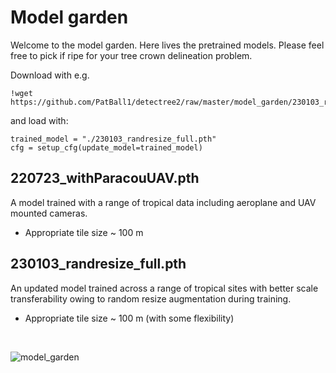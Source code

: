 # Model garden

Welcome to the model garden. Here lives the pretrained models. Please feel free
to pick if ripe for your tree crown delineation problem.

Download with e.g.

```
!wget https://github.com/PatBall1/detectree2/raw/master/model_garden/230103_randresize_full.pth
```

and load with:

```
trained_model = "./230103_randresize_full.pth"
cfg = setup_cfg(update_model=trained_model)
```

## 220723_withParacouUAV.pth

A model trained with a range of tropical data including aeroplane and UAV
mounted cameras.

* Appropriate tile size ~ 100 m

## 230103_randresize_full.pth

An updated model trained across a range of tropical sites with better scale
transferability owing to random resize augmentation during training.

* Appropriate tile size ~ 100 m (with some flexibility)

&nbsp;
&nbsp;

![model_garden](https://i.imgur.com/uc5fCoi.jpeg)
